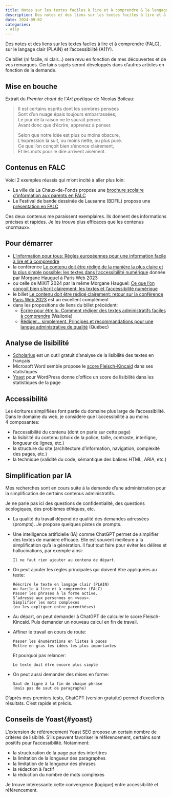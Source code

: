```yaml
---
title: Notes sur les textes faciles à lire et à comprendre & le langage clair
description: Des notes et des liens sur les textes faciles à lire et à comprendre (FALC), sur le langage clair (PLAIN) et l’accessibilité (A11Y).
date: 2024-09-02
categories:
- a11y
---
```


Des notes et des liens sur les textes faciles à lire et à comprendre (FALC), sur le langage clair (PLAIN) et l’accessibilité (A11Y).

Ce billet (ni facile, ni clair...) sera revu en fonction de mes découvertes et de vos remarques.
Certains sujets seront développés dans d’autres articles en fonction de la demande.

## Mise en bouche

Extrait du *Premier chant* de l’*Art poétique* de Nicolas Boileau:

> Il est certains esprits dont les sombres pensées  
> Sont d’un nuage épais toujours embarrassées;  
> Le jour de la raison ne le saurait percer.  
> Avant donc que d’écrire, apprenez à penser.  
>
> Selon que notre idée est plus ou moins obscure,  
> L’expression la suit, ou moins nette, ou plus pure.  
> Ce que l’on conçoit bien s’énonce clairement,  
> Et les mots pour le dire arrivent aisément.

## Contenus en FALC

Voici 2 exemples réussis qui m’ont incité à aller plus loin:

- La ville de La Chaux-de-Fonds propose une [brochure scolaire d’information aux parents en FALC](https://www.chaux-de-fonds.ch/ecoles-formations/ecole-obligatoire/documents-liens)
- Le Festival de bande dessinée de Lausanne (BDFIL) propose une [présentation en FALC](https://bdfil.ch/falc/)

Ces deux contenus me paraissent exemplaires.
Ils donnent des informations précises et rapides.
Je les trouve plus efficaces que les contenus «normaux».

## Pour démarrer

- [L’information pour tous: Règles européennes pour une information facile à lire et à comprendre](https://www.unapei.org/publication/linformation-pour-tous-regles-europeennes-pour-une-information-facile-a-lire-et-a-comprendre/)
- la conférence [Le contenu doit être rédigé de la manière la plus claire et la plus simple possible: les textes dans l’accessibilité numérique](https://www.paris-web.fr/2023/conference/-le-contenu-doit-etre-redige-de-la-maniere-la-plus-claire-et-la-plus-simple-possible-la-question-des-1) donnée par Morgane Hauguel à Paris Web 2023
- ou celle de MiXiT 2024 par la même Morgane Hauguel: [Ce que l’on conçoit bien s’écrit clairement: les textes et l’accessibilité numérique](https://mixitconf.org/2024/ce-que-l-on-concoit-bien-s-ecrit-clairement-les-textes-et-l-accessibilite-numerique)
- le billet [Le contenu doit être rédigé clairement: retour sur la conférence Paris Web 2023](https://blog.whoz.me/non-classe/le-contenu-doit-etre-redige-clairement-retour-sur-la-conference-paris-web-2023/) est un excellent complément
- dans les propositions de liens du billet précédent:
  - [Écrire pour être lu. Comment rédiger des textes administratifs faciles à comprendre](https://web.archive.org/web/20220120051044/http://www.languefrancaise.cfwb.be/index.php?eID=tx_nawsecuredl&u=0&g=0&hash=72b0168af76d9a02dd54fcdbc6b45da9f638c93b&file=fileadmin/sites/sgll/upload/lf_super_editor/publicat/collection-guide/ecrire-pour-etre-lu.pdf) (Wallonie)
  - [Rédiger... simplement. Principes et recommandations pour une langue administrative de qualité](https://mcc.gouv.qc.ca/fileadmin/documents/publications/spl/rediger_simplement.pdf) (Québec)

## Analyse de lisibilité

- [Scholarius](https://www.scolarius.com/) est un outil gratuit d’analyse de la lisibilité des textes en français
- Microsoft Word semble propose le [score Fleisch-Kincaid](https://fr.wikipedia.org/wiki/Tests_de_lisibilit%C3%A9_Flesch-Kincaid) dans ses statistiques
- [Yoast](#yoast) pour WordPress donne d’office un score de lisibilité dans les statistiques de la page

## Accessibilité

Les écritures simplifiées font partie du domaine plus large de l’accessibilité.
Dans le domaine du web, je considère que l’accessibilité a au moins 4 composantes:

- l’accessibilité du contenu (dont on parle sur cette page)
- la lisibilité du contenu (choix de la police, taille, contraste, interligne, longueur de lignes, etc.)
- la structure du site (architecture d’information, navigation, complexité des pages, etc.)
- la technique (validité du code, sémantique des balises HTML, ARIA, etc.)

## Simplification par IA

Mes recherches sont en cours suite à la demande d’une administration pour la simplification de certains contenus administratifs.

Je ne parle pas ici des questions de confidentialité, des questions écologiques, des problèmes éthiques, etc.

- La qualité du travail dépend de qualité des demandes adressées (prompts).
  Je propose quelques pistes de prompts.

- Une intelligence artificielle (IA) comme ChatGPT permet de simplifier des textes de manière efficace.
  Elle est souvent meilleure à la simplification qu’à la génération.
  Il faut tout faire pour éviter les délires et hallucinations, par exemple ainsi:
  
      Il ne faut rien ajouter au contenu de départ.

- On peut ajouter les règles principales qui doivent être appliquées au texte:

      Réécrire le texte en langage clair (PLAIN) 
      ou facile à lire et à comprendre (FALC)
      Passer les phrases à la forme active.
      S’adresse aux personnes en «vous».
      Simplifier les mots complexes 
      (ou les expliquer entre parenthèses)

- Au départ, on peut demander à ChatGPT de calculer le score Fleisch-Kincaid.
  Puis demander un nouveau calcul en fin de travail.

- Affiner le travail en cours de route:

      Passer les énumérations en listes à puces
      Mettre en gras les idées les plus importantes

  Et pourquoi pas relancer:

      Le texte doit être encore plus simple

- On peut aussi demander des mises en forme:

      Saut de ligne à la fin de chaque phrase
      (mais pas de saut de paragraphe)

D’après mes premiers tests, ChatGPT (version gratuite) permet d’excellents résultats.
C’est rapide et précis.

## Conseils de Yoast{#yoast}

L’extension de référencement Yoast SEO propose un certain nombre de critères de lisiblité.
S’ils peuvent favoriser le référencement, certains sont positifs pour l’accessibilité.
Notamment:

- la structuration de la page par des intertitres
- la limitation de la longueur des paragraphes
- la limitation de la longueur des phrases
- la rédaction à l’actif
- la réduction du nombre de mots complexes

Je trouve intéressante cette convergence (logique) entre accessibilité et référencement.
